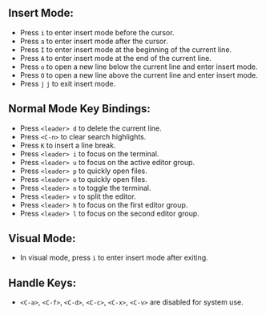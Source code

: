 ## Insert Mode:

- Press `i` to enter insert mode before the cursor.
- Press `a` to enter insert mode after the cursor.
- Press `I` to enter insert mode at the beginning of the current line.
- Press `A` to enter insert mode at the end of the current line.
- Press `o` to open a new line below the current line and enter insert mode.
- Press `O` to open a new line above the current line and enter insert mode.
- Press `j` `j` to exit insert mode.

## Normal Mode Key Bindings:

- Press `<leader> d` to delete the current line.
- Press `<C-n>` to clear search highlights.
- Press `K` to insert a line break.
- Press `<leader> i` to focus on the terminal.
- Press `<leader> u` to focus on the active editor group.
- Press `<leader> p` to quickly open files.
- Press `<leader> o` to quickly open files.
- Press `<leader> n` to toggle the terminal.
- Press `<leader> v` to split the editor.
- Press `<leader> h` to focus on the first editor group.
- Press `<leader> l` to focus on the second editor group.

## Visual Mode:

- In visual mode, press `i` to enter insert mode after exiting.

## Handle Keys:

- `<C-a>`, `<C-f>`, `<C-d>`, `<C-c>`, `<C-x>`, `<C-v>` are disabled for system use.
